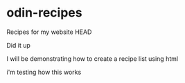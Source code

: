 # odin-recipes
Recipes for my website
HEAD

Did it up


I will be demonstrating how to create a recipe list using html

i'm testing how this works
